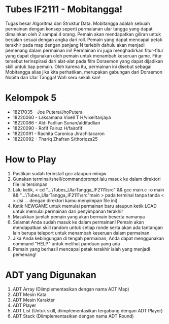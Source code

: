 # Tubes IF2111 - Mobitangga!
Tugas besar Algoritma dan Struktur Data. 
Mobitangga adalah sebuah permainan dengan konsep seperti permaianan ular tangga yang dapat dimainkan oleh 2 sampai 4 orang. Pemain akan mendapatkan giliran untuk berjalan sesuai dengan angka dari roll. Pemain yang dapat mencapai petak terakhir pada map dengan panjang N terlebih dahulu akan menjadi pemenang dalam permainan ini!
Permainan ini juga menghadirkan fitur-fitur yang dapat digunakan oleh pemain untuk menambah keseruan game. Fitur tersebut terinspirasi dari alat-alat pada film Doraemon yang dapat dijadikan skill untuk tiap pemain. Oleh karena itu, permainan ini disebut sebagai Mobitangga alias jika kita perhatikan, merupakan gabungan dari Doraemon Nobita dan Ular Tangga! Wah seru sekali kan!

# Kelompok 5
-  18217035 - Joe Putera/JhoPutera
-  18220060 - Laksamana Vixell T H/vixelltanjaya
-  18220086 - Aldi Fadlian Sunan/aldifadlian
-  18220090 - Rofif Fairuz H/fairofif
-  18220091 - Rachita Caronica J/rachitacaron
-  18220092 - Thariq Zhafran S/thoriqzs25

# How to Play
1. Pastikan sudah terinstall gcc ataupun mingw
2. Gunakan terminal/shell/commandprompt lalu masuk ke dalam direktori file ini tersimpan
3. Lalu ketik, < cd "...\Tubes_UlarTangga_IF2111\src" && gcc main.c -o main && "...\Tubes_UlarTangga_IF2111\src\"main > pada terminal tanpa tanda < > (isi ... dengan direktori kamu menyimpan file ini)
4. Ketik NEWGAME untuk memulai permainan baru ataupun ketik LOAD untuk memulai permainan dari penyimpanan terakhir
5. Masukkan jumlah pemain yang akan bermain beserta namanya
6. Selamat Anda sudah masuk ke dalam permainan! Pemain akan mendapatkan skill random untuk setiap ronde serta akan ada tantangan lain berupa teleport untuk menambah keseruan dalam permainan
7. Jika Anda kebingungan di tengah permainan, Anda dapat menggunakan command "HELP" untuk melihat panduan yang ada
8. Pemain yang berhasil mencapai petak terakhir ialah yang menjadi pemenang!

# ADT yang Digunakan
1. ADT Array (Diimplementasikan dengan nama ADT Map)
2. ADT Mesin Kata
3. ADT Mesin Karakter
4. ADT Player
5. ADT List (Untuk skill, diimplementasikan tergabung dengan ADT Player)
6. ADT Stack (Diimplementasikan dengan nama ADT Round)
